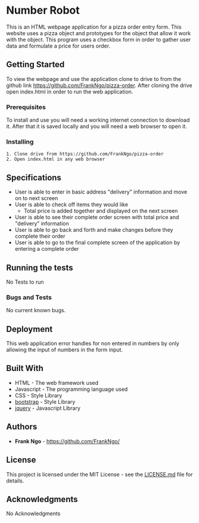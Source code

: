 # Number Robot

This is an HTML webpage application for a pizza order entry form.  This website uses a pizza object and prototypes for the object that allow it work with the object. This program uses a checkbox form in order to gather user data and formulate a price for users order.

## Getting Started

To view the webpage and use the application clone to drive to from the github link https://github.com/FrankNgo/pizza-order.  After cloning the drive open index.html in order to run the web application.

### Prerequisites

To install and use you will need a working internet connection to download it.  After that it is saved locally and you will need a web browser to open it.

### Installing

```
1. Clone drive from https://github.com/FrankNgo/pizza-order
2. Open index.html in any web browser
```
## Specifications

  * User is able to enter in basic address "delivery" information and move on to next screen
  * User is able to check off items they would like
    * Total price is added together and displayed on the next screen
  * User is able to see their complete order screen with total price and "delivery" information
  * User is able to go back and forth and make changes before they complete their order
  * User is able to go to the final complete screen of the application by entering a complete order




## Running the tests

No Tests to run

### Bugs and Tests

No current known bugs.

## Deployment

 This web application error handles for non entered in numbers by only allowing the input of numbers in the form input.

## Built With

* HTML - The web framework used
* Javascript - The programming language used
* CSS - Style Library
* [bootstrap](https://getbootstrap.com/docs/3.3/) - Style Library
* [jquery](https://jquery.com/download/) - Javascript Library

## Authors

* **Frank Ngo** - https://github.com/FrankNgo/

## License

This project is licensed under the MIT License - see the [LICENSE.md](LICENSE.md) file for details.

## Acknowledgments

No Acknowledgments
